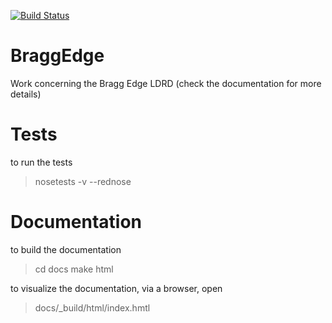[![Build Status](https://travis-ci.org/ornlneutronimaging/BraggEdge.svg?branch=master)](https://travis-ci.org/ornlneutronimaging/BraggEdge)

# BraggEdge
Work concerning the Bragg Edge LDRD (check the documentation for more details)

# Tests
to run the tests
> nosetests -v --rednose

# Documentation
to build the documentation
> cd docs
> make html

to visualize the documentation, via a browser, open
> docs/_build/html/index.hmtl

